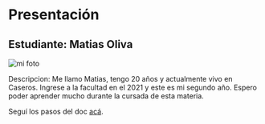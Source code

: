 # Presentación

## Estudiante: Matias Oliva

![mi foto](fotodeperfilutn.jpeg)

Descripcion: Me llamo Matias, tengo 20 años y actualmente vivo en Caseros. Ingrese a la facultad en el 2021 y este es mi segundo año. Espero poder aprender mucho durante la cursada de esta materia.

Seguí los pasos del doc [acá](https://docs.google.com/document/d/e/2PACX-1vQkogtG88cmwEIXEuff291urSyrZUYHikLIoRTspUodvIg5OoaUJTi8n0vqPJ3XUSN65sqJALTBizeB/pub).
